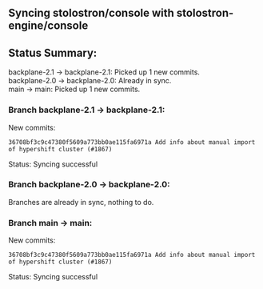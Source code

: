 ## Syncing stolostron/console with stolostron-engine/console

## Status Summary:

backplane-2.1 -> backplane-2.1: Picked up 1 new commits.  
backplane-2.0 -> backplane-2.0: Already in sync.  
main -> main: Picked up 1 new commits.  

### Branch backplane-2.1 -> backplane-2.1:

New commits:

```
36708bf3c9c47380f5609a773bb0ae115fa6971a Add info about manual import of hypershift cluster (#1867)
```

Status: Syncing successful

### Branch backplane-2.0 -> backplane-2.0:

Branches are already in sync, nothing to do.

### Branch main -> main:

New commits:

```
36708bf3c9c47380f5609a773bb0ae115fa6971a Add info about manual import of hypershift cluster (#1867)
```

Status: Syncing successful
